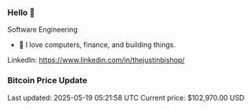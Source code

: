 ### Hello 🤙  

Software Engineering

- 🔭 I love computers, finance, and building things.
  
LinkedIn: https://www.linkedin.com/in/thejustinbishop/  






















































































































































































































































































### Bitcoin Price Update
Last updated: 2025-05-19 05:21:58 UTC
Current price: $102,970.00 USD
